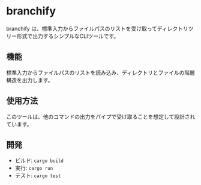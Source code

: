 # branchify

branchify は、標準入力からファイルパスのリストを受け取ってディレクトリツリー形式で出力するシンプルなCLIツールです。

## 機能

標準入力からファイルパスのリストを読み込み、ディレクトリとファイルの階層構造を出力します。

## 使用方法

このツールは、他のコマンドの出力をパイプで受け取ることを想定して設計されています。

## 開発

- ビルド: `cargo build`
- 実行: `cargo run`
- テスト: `cargo test`
